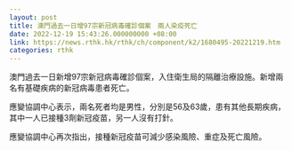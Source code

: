 ```yaml
---
layout: post
title: 澳門過去一日增97宗新冠病毒確診個案　兩人染疫死亡
date: 2022-12-19 15:43:26.000000000 +08:00
link: https://news.rthk.hk/rthk/ch/component/k2/1680495-20221219.htm
categories: rthk
---
```


澳門過去一日新增97宗新冠病毒確診個案，入住衛生局的隔離治療設施。新增兩名有基礎疾病的新冠病毒患者死亡。

應變協調中心表示，兩名死者均是男性，分別是56及63歲，患有其他長期疾病，其中一人已接種3劑新冠疫苗，另一人沒有打針。

應變協調中心再次指出，接種新冠疫苗可減少感染風險、重症及死亡風險。
